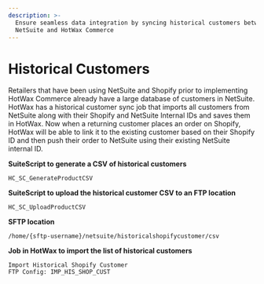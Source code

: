 ```yaml
---
description: >-
  Ensure seamless data integration by syncing historical customers between
  NetSuite and HotWax Commerce
---
```


# Historical Customers

Retailers that have been using NetSuite and Shopify prior to implementing HotWax Commerce already have a large database of customers in NetSuite. HotWax has a historical customer sync job that imports all customers from NetSuite along with their Shopify and NetSuite Internal IDs and saves them in HotWax. Now when a returning customer places an order on Shopify, HotWax will be able to link it to the existing customer based on their Shopify ID and then push their order to NetSuite using their existing NetSuite internal ID.

**SuiteScript to generate a CSV of historical customers**

```
HC_SC_GenerateProductCSV
```

**SuiteScript to upload the historical customer CSV to an FTP location**

```
HC_SC_UploadProductCSV
```

**SFTP location**

```
/home/{sftp-username}/netsuite/historicalshopifycustomer/csv
```

**Job in HotWax to import the list of historical customers**

```
Import Historical Shopify Customer
FTP Config: IMP_HIS_SHOP_CUST
```
